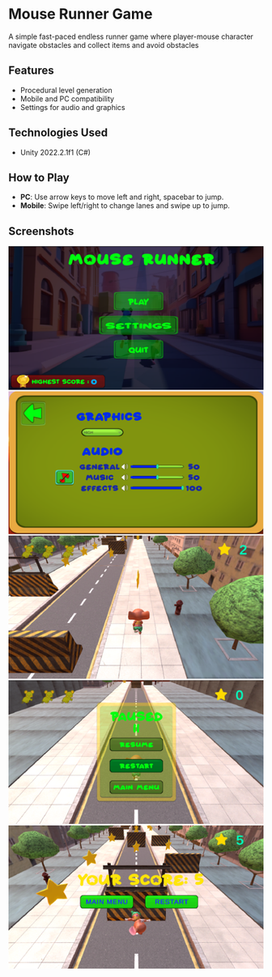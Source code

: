 # Mouse Runner Game
A simple fast-paced endless runner game where player-mouse character navigate obstacles and collect items and avoid obstacles
## Features
- Procedural level generation
- Mobile and PC compatibility
- Settings for audio and graphics

## Technologies Used
- Unity 2022.2.1f1 (C#)

## How to Play
- **PC**: Use arrow keys to move left and right, spacebar to jump.
- **Mobile**: Swipe left/right to change lanes and swipe up to jump.

## Screenshots
![Gameplay Screenshot](Screenshots/MainMenu.png)
![Gameplay Screenshot](Screenshots/Settings.png)
![Gameplay Screenshot](Screenshots/InGame.png)
![Gameplay Screenshot](Screenshots/PauseMenu.png)
![Gameplay Screenshot](Screenshots/OnDeath.png)
